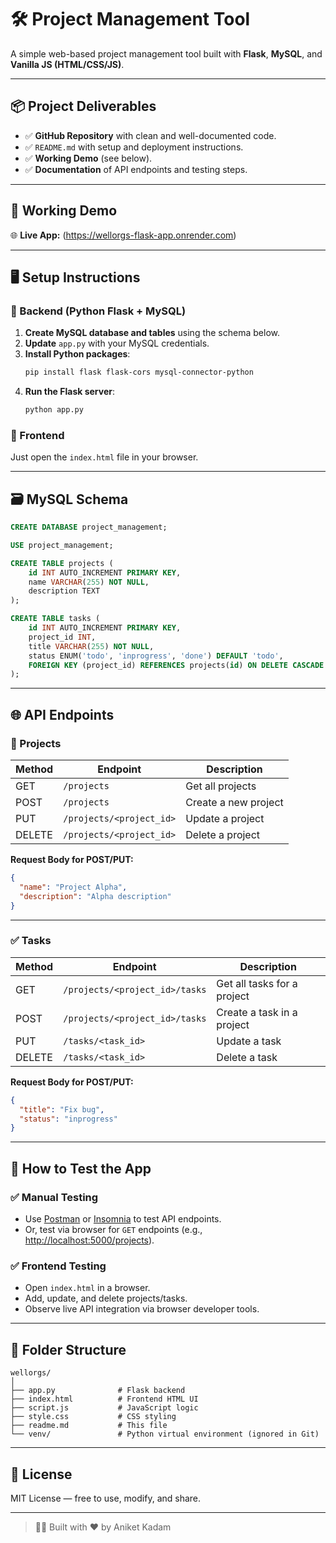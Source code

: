 # 🛠️ Project Management Tool

A simple web-based project management tool built with **Flask**, **MySQL**, and **Vanilla JS (HTML/CSS/JS)**.

---

## 📦 Project Deliverables

- ✅ **GitHub Repository** with clean and well-documented code.
- ✅ `README.md` with setup and deployment instructions.
- ✅ **Working Demo** (see below).
- ✅ **Documentation** of API endpoints and testing steps.

---

## 🚀 Working Demo

🌐 **Live App:** (https://wellorgs-flask-app.onrender.com)  


---

## 🖥️ Setup Instructions

### 📌 Backend (Python Flask + MySQL)

1. **Create MySQL database and tables** using the schema below.
2. **Update** `app.py` with your MySQL credentials.
3. **Install Python packages**:
   ```bash
   pip install flask flask-cors mysql-connector-python
   ```
4. **Run the Flask server**:
   ```bash
   python app.py
   ```

### 📌 Frontend

Just open the `index.html` file in your browser.

---

## 🗃️ MySQL Schema

```sql
CREATE DATABASE project_management;

USE project_management;

CREATE TABLE projects (
    id INT AUTO_INCREMENT PRIMARY KEY,
    name VARCHAR(255) NOT NULL,
    description TEXT
);

CREATE TABLE tasks (
    id INT AUTO_INCREMENT PRIMARY KEY,
    project_id INT,
    title VARCHAR(255) NOT NULL,
    status ENUM('todo', 'inprogress', 'done') DEFAULT 'todo',
    FOREIGN KEY (project_id) REFERENCES projects(id) ON DELETE CASCADE
);
```

---

## 🌐 API Endpoints

### 📁 Projects

| Method | Endpoint                   | Description              |
|--------|----------------------------|--------------------------|
| GET    | `/projects`                | Get all projects         |
| POST   | `/projects`                | Create a new project     |
| PUT    | `/projects/<project_id>`   | Update a project         |
| DELETE | `/projects/<project_id>`   | Delete a project         |

**Request Body for POST/PUT:**
```json
{
  "name": "Project Alpha",
  "description": "Alpha description"
}
```

---

### ✅ Tasks

| Method | Endpoint                                 | Description                     |
|--------|------------------------------------------|---------------------------------|
| GET    | `/projects/<project_id>/tasks`           | Get all tasks for a project     |
| POST   | `/projects/<project_id>/tasks`           | Create a task in a project      |
| PUT    | `/tasks/<task_id>`                       | Update a task                   |
| DELETE | `/tasks/<task_id>`                       | Delete a task                   |

**Request Body for POST/PUT:**
```json
{
  "title": "Fix bug",
  "status": "inprogress"
}
```

---

## 🧪 How to Test the App

### ✅ Manual Testing
- Use [Postman](https://www.postman.com/) or [Insomnia](https://insomnia.rest/) to test API endpoints.
- Or, test via browser for `GET` endpoints (e.g., [http://localhost:5000/projects](http://localhost:5000/projects)).

### ✅ Frontend Testing
- Open `index.html` in a browser.
- Add, update, and delete projects/tasks.
- Observe live API integration via browser developer tools.

---

## 📁 Folder Structure

```
wellorgs/
│
├── app.py              # Flask backend
├── index.html          # Frontend HTML UI
├── script.js           # JavaScript logic
├── style.css           # CSS styling
├── readme.md           # This file
└── venv/               # Python virtual environment (ignored in Git)
```

---

## 🔗 License

MIT License — free to use, modify, and share.

---

> 👨‍💻 Built with ❤️ by Aniket Kadam
